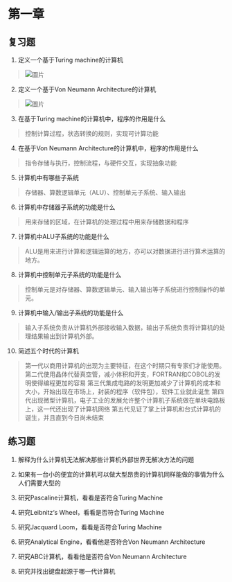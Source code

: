 # 第一章
## 复习题
1. 定义一个基于Turing machine的计算机
>![圖片](https://hackmd.io/_uploads/SkbjB6QsR.png)

2. 定义一个基于Von Neumann Architecture的计算机
>![圖片](https://hackmd.io/_uploads/HJHhSpQj0.png)

3. 在基于Turing machine的计算机中，程序的作用是什么
> 控制计算过程，状态转换的规则，实现可计算功能

4. 在基于Von Neumann Architecture的计算机中，程序的作用是什么
>指令存储与执行，控制流程，与硬件交互，实现抽象功能

5. 计算机中有哪些子系统
> 存储器、算数逻辑单元（ALU）、控制单元子系统、输入输出

6. 计算机中存储器子系统的功能是什么
> 用来存储的区域，在计算机的处理过程中用来存储数据和程序

7. 计算机中ALU子系统的功能是什么
> ALU是用来进行计算和逻辑运算的地方，亦可以对数据进行进行算术运算的地方。

8. 计算机中控制单元子系统的功能是什么
> 控制单元是对存储器、算数逻辑单元、输入输出等子系统进行控制操作的单元。

9. 计算机中输入/输出子系统的功能是什么
>  输入子系统负责从计算机外部接收输入数据，输出子系统负责将计算机的处理结果输出到计算机外部。

10. 简述五个时代的计算机
> 第一代以商用计算机的出现为主要特征，在这个时期只有专家们才能使用。
> 第二代使用晶体代替真空管，减小体积和开支，FORTRAN和COBOL的发明使得编程更加的容易
> 第三代集成电路的发明更加减少了计算机的成本和大小，开始出现在市场上，封装的程序（软件包），软件工业就此诞生
> 第四代出现微型计算机，电子工业的发展允许整个计算机子系统做在单块电路板上，这一代还出现了计算机网络
> 第五代见证了掌上计算机和台式计算机的诞生，并且直到今日尚未结束



## 练习题
1. 解释为什么计算机无法解决那些计算机外部世界无解决方法的问题
>
>
2. 如果有一台小的便宜的计算机可以做大型昂贵的计算机同样能做的事情为什么人们需要大型的
>
>
3. 研究Pascaline计算机，看看是否符合Turing Machine
>
>
4. 研究Leibnitz‘s Wheel，看看是否符合Turing Machine
>
>
5. 研究Jacquard Loom，看看是否符合Turing Machine
>
>
6. 研究Analytical Engine，看看他是否符合Von Neumann Architecture
>
>
7. 研究ABC计算机，看看他是否符合Von Neumann Architecture
>
>
8. 研究并找出键盘起源于哪一代计算机
>
>
